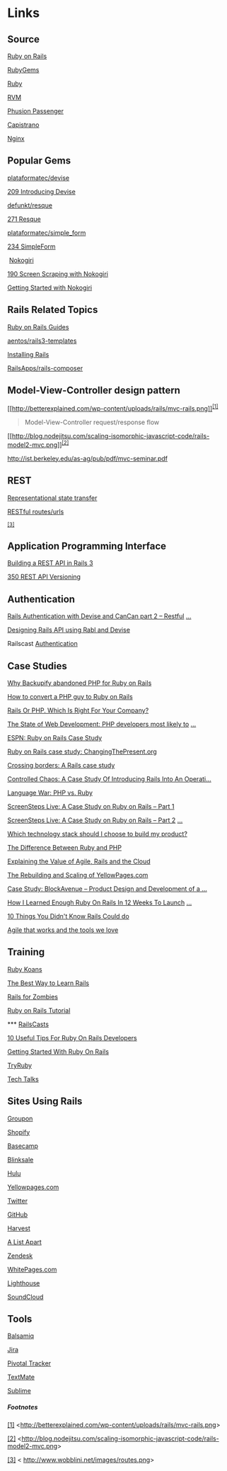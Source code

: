 
# Links

## Source

<a class="c0" href="http://rubyonrails.org/">Ruby on Rails</a>

<a class="c0" href="http://rubygems.org/">RubyGems</a>

<a class="c0" href="http://www.ruby-lang.org/">Ruby</a>

<a class="c0" href="https://rvm.io/">RVM</a>

<a class="c0" href="http://www.modrails.com/">Phusion Passenger</a>

<a class="c0" href="https://github.com/capistrano/capistrano">Capistrano</a>

<a class="c0" href="http://nginx.org/">Nginx</a>


## Popular Gems

<a class="c0" href="https://github.com/plataformatec/devise">plataformatec/devise</a>

<a class="c0" href="http://railscasts.com/episodes/209-introducing-devise">209 Introducing Devise</a>

<a class="c0" href="https://github.com/defunkt/resque">defunkt/resque</a>

<a class="c0" href="http://railscasts.com/episodes/271-resque">271 Resque</a>

<a class="c0" href="https://github.com/plataformatec/simple_form">plataformatec/simple_form</a>

<a class="c0" href="http://railscasts.com/episodes/234-simple-form">234 SimpleForm</a>

&nbsp;</span><a class="c0" href="http://nokogiri.org/">Nokogiri</a>

<a class="c0" href="http://railscasts.com/episodes/190-screen-scraping-with-nokogiri">190 Screen Scraping with Nokogiri</a>

<a class="c0" href="https://www.engineyard.com/blog/2010/getting-started-with-nokogiri/">Getting Started with Nokogiri</a>



## Rails Related Topics

<a class="c0" href="http://guides.rubyonrails.org/">Ruby on Rails Guides</a>

<a class="c0" href="https://github.com/aentos/rails3-templates">aentos/rails3-templates</a>

<a class="c0" href="http://railsapps.github.com/installing-rails.html">Installing Rails</a>

<a class="c0" href="https://github.com/RailsApps/rails-composer">RailsApps/rails-composer</a>



## Model-View-Controller design pattern



[[http://betterexplained.com/wp-content/uploads/rails/mvc-rails.png]]<sup><a href="#ftnt1" name="ftnt_ref1" id="ftnt_ref1">[1]</a></sup>

> Model-View-Controller request/response flow



[[http://blog.nodejitsu.com/scaling-isomorphic-javascript-code/rails-model2-mvc.png]]<sup><a href="#ftnt2" name="ftnt_ref2" id="ftnt_ref2">[2]</a></sup>


<a class="c0" href="http://ist.berkeley.edu/as-ag/pub/pdf/mvc-seminar.pdf">http://ist.berkeley.edu/as-ag/pub/pdf/mvc-seminar.pdf</a>


## REST

<a class="c0" href="http://en.wikipedia.org/wiki/Representational_state_transfer">Representational state transfer</a>

<a class="c0" href="http://guides.rubyonrails.org/routing.html">RESTful routes/urls</a>

<sup><a href="#ftnt3" name="ftnt_ref3" id="ftnt_ref3">[3]</a>



## Application Programming Interface



<a class="c0" href="http://vimeo.com/34863929">Building a REST API in Rails 3</a>

<a class="c0" href="http://railscasts.com/episodes/350-rest-api-versioning">350 REST API Versioning</a>

## Authentication

<a class="c0" href="http://www.tonyamoyal.com/2010/09/29/rails-authentication-with-devise-and-cancan-part-2-restful-resources-for-administrators/">Rails Authentication with Devise and CanCan part 2 – Restful</a></span> <a class="c0" href="http://www.google.com/url?q=http%3A%2F%2Fwww.tonyamoyal.com%2F2010%2F09%2F29%2Frails-authentication-with-devise-and-cancan-part-2-restful-resources-for-administrators%2F&amp;sa=D&amp;sntz=1&amp;usg=AFQjCNG_bxH8059fFVKgihZznA5qVV8nHA">…</a>

<a class="c0" href="http://blog.joshsoftware.com/2011/12/23/designing-rails-api-using-rabl-and-devise/">Designing Rails API using Rabl and Devise</a>

Railscast <a class="c0" href="http://railscasts.com/?tag_id=25">Authentication</a>



## Case Studies


<a class="c0" href="http://blog.backupify.com/2010/05/12/why-backupify-abandoned-php-for-ruby-on-rails/">Why Backupify abandoned PHP for Ruby on Rails</a>

<a class="c0" href="http://www.ajaxprojects.com/ajax/tutorialdetails.php?itemid=276">How to convert a PHP guy to Ruby on Rails</a>

<a class="c0" href="http://8gramgorilla.com/rails-or-php-which-is-right-for-your-company/">Rails Or PHP. Which Is Right For Your Company?</a>

<a class="c0" href="http://www.sitepoint.com/php-developers-most-likely-to-switch-to-rails/">The State of Web Development: PHP developers most likely to</a></span> <a class="c0" href="http://www.google.com/url?q=http%3A%2F%2Fwww.sitepoint.com%2Fphp-developers-most-likely-to-switch-to-rails%2F&amp;sa=D&amp;sntz=1&amp;usg=AFQjCNEhW00wYuD2RTRA2YBQN6eX07KvKA">…</a>

<a class="c0" href="http://gunnertech.com/2011/06/espn-ruby-on-rails-case-study/">ESPN: Ruby on Rails Case Study</a>

<a class="c0" href="http://www.infoq.com/articles/changing-the-present-case-stud">Ruby on Rails case study: ChangingThePresent.org</a>

<a class="c0" href="http://www.ibm.com/developerworks/web/library/j-cb04107/index.html">Crossing borders: A Rails case study</a>

<a class="c0" href="http://www.slideshare.net/dpilone/rails-conf-2011controlledchaospublic">Controlled Chaos: A Case Study Of Introducing Rails Into An Operati...</a>

<a class="c0" href="http://net.tutsplus.com/articles/general/language-war-php-vs-ruby-2/">Language War: PHP vs. Ruby</a>

<a class="c0" href="http://www.bluemangolearning.com/blog/2008/05/screensteps-live-a-case-study-on-ruby-on-rails-part-1/">ScreenSteps Live: A Case Study on Ruby on Rails – Part 1</a>

<a class="c0" href="http://www.bluemangolearning.com/blog/2008/10/screensteps-live-a-case-study-on-ruby-on-rails-part-2-figuring-out-the-code/">ScreenSteps Live: A Case Study on Ruby on Rails – Part 2</a></span> <a class="c0" href="http://www.google.com/url?q=http%3A%2F%2Fwww.bluemangolearning.com%2Fblog%2F2008%2F10%2Fscreensteps-live-a-case-study-on-ruby-on-rails-part-2-figuring-out-the-code%2F&amp;sa=D&amp;sntz=1&amp;usg=AFQjCNH8ij8YK1H5QAKVKwk4FlgK5hvByg">…</a>

<a class="c0" href="http://www.southerntechnologyleaders.com/news/software-and-services/which-technology-stack-should-i-choose-to-build-my-product/">Which technology stack should I choose to build my product?</a>

<a class="c0" href="http://overit.com/blog/the-difference-between-ruby-and-php-from-a-framework-perspective-a-juxtaposition-of-rails-3-vs-symfony2-part-1/">The Difference Between Ruby and PHP</a>

<a class="c0" href="http://pivotallabs.com/users/ian/blog/articles/1010-explaining-the-value-of-agile-rails-and-the-cloud">Explaining the Value of Agile, Rails and the Cloud</a>

<a class="c0" href="http://www.buildingwebapps.com/articles/79208-the-rebuilding-and-scaling-of-yellowpages-com">The Rebuilding and Scaling of YellowPages.com</a>

<a class="c0" href="http://cantina.co/2012/11/16/blockavenue-product-design-and-development-of-a-hyperlocal-neighborhood-ratings-and-reviews-site/">Case Study: BlockAvenue – Product Design and Development of a …</a>

<a class="c0" href="http://www.jamesfend.com/learned-ruby-rails-12-weeks-launch-freelancify">How I Learned Enough Ruby On Rails In 12 Weeks To Launch</a></span> <a class="c0" href="http://www.google.com/url?q=http%3A%2F%2Fwww.jamesfend.com%2Flearned-ruby-rails-12-weeks-launch-freelancify&amp;sa=D&amp;sntz=1&amp;usg=AFQjCNF-cHhOGh0ymCw7z_3WhH-bUQgDKQ">…</a>

<a class="c0" href="https://speakerdeck.com/jeg2/10-things-you-didnt-know-rails-could-do">10 Things You Didn't Know Rails Could do</a>

<a class="c0" href="https://speakerdeck.com/rasmusluckow/agile-that-works-and-the-tools-we-love">Agile that works and the tools we love</a>



## Training


<a class="c0" href="http://rubykoans.com/">Ruby Koans</a>

<a class="c0" href="http://net.tutsplus.com/tutorials/ruby/the-best-way-to-learn-ruby-on-rails/">The Best Way to Learn Rails</a>

<a class="c0" href="http://railsforzombies.org/">Rails for Zombies</a>

<a class="c0" href="http://ruby.railstutorial.org/">Ruby on Rails Tutorial</a>

*** <a class="c0" href="http://railscasts.com/">RailsCasts</a>

<a class="c0" href="http://coding.smashingmagazine.com/2009/02/25/ruby-on-rails-tips/">10 Useful Tips For Ruby On Rails Developers</a>

<a class="c0" href="http://coding.smashingmagazine.com/2009/03/19/getting-started-with-ruby-on-rails/">Getting Started With Ruby On Rails</a>

<a class="c0" href="http://tryruby.org/">TryRuby</a>

<a class="c0" href="http://pivotallabs.com/talks">Tech Talks</a>


## Sites Using Rails

<a class="c0" href="http://www.groupon.com/">Groupon</a>

<a class="c0" href="http://www.shopify.com/">Shopify</a>

<a class="c0" href="http://basecamp.com/">Basecamp</a>

<a class="c0" href="http://www.blinksale.com/">Blinksale</a>

<a class="c0" href="http://www.hulu.com/">Hulu</a>

<a class="c0" href="http://www.yellowpages.com/">Yellowpages.com</a>

<a class="c0" href="https://twitter.com/">Twitter</a>

<a class="c0" href="https://github.com/">GitHub</a>

<a class="c0" href="http://www.getharvest.com/">Harvest</a>

<a class="c0" href="http://www.alistapart.com/">A List Apart</a>

<a class="c0" href="http://www.zendesk.com/">Zendesk</a>

<a class="c0" href="http://www.whitepages.com/">WhitePages.com</a>

<a class="c0" href="http://lighthouseapp.com/">Lighthouse</a>

<a class="c0" href="http://soundcloud.com/">SoundCloud</a>





## Tools


<a class="c0" href="http://www.balsamiq.com/">Balsamiq</a>

<a class="c0" href="http://www.atlassian.com/software/jira/overview/">Jira</a>

<a class="c0" href="http://www.pivotaltracker.com/">Pivotal Tracker</a>

<a class="c0" href="http://macromates.com/">TextMate</a>

<a class="c0" href="http://www.sublimetext.com/2">Sublime</a>







##### Footnotes

<a href="#ftnt_ref1" name="ftnt1" id="ftnt1">[1]</a><span class="c4">&nbsp;&lt;</span><a class="c0" href="http://betterexplained.com/wp-content/uploads/rails/mvc-rails.png">http://betterexplained.com/wp-content/uploads/rails/mvc-rails.png</a><span class="c4">&gt;</span>



<a href="#ftnt_ref2" name="ftnt2" id="ftnt2">[2]</a><span class="c4">&nbsp;&lt;</span><a class="c0" href="http://blog.nodejitsu.com/scaling-isomorphic-javascript-code/rails-model2-mvc.png">http://blog.nodejitsu.com/scaling-isomorphic-javascript-code/rails-model2-mvc.png</a><span class="c4">&gt;</span>


<a href="#ftnt_ref3" name="ftnt3" id="ftnt3">[3]</a><span class="c4">&nbsp;&lt;</span>
<a class="c0" href="http://www.wobblini.net/images/routes.png">http://www.wobblini.net/images/routes.png</a><span class="c4">&gt;</span>
